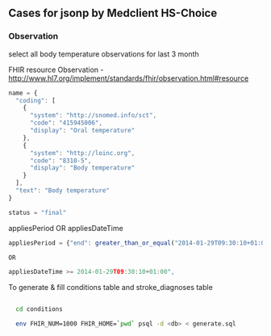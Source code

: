 ## Cases for jsonp by Medclient HS-Choice

### Observation

select all body temperature observations for last 3 month

FHIR resource Observation - http://www.hl7.org/implement/standards/fhir/observation.html#resource

```javascript
name = {
  "coding": [
    {
      "system": "http://snomed.info/sct",
      "code": "415945006",
      "display": "Oral temperature"
    },
    {
      "system": "http://loinc.org",
      "code": "8310-5",
      "display": "Body temperature"
    }
  ],
  "text": "Body temperature"
}

status = "final"
```

appliesPeriod OR appliesDateTime

```javascript
appliesPeriod = {"end": greater_than_or_equal("2014-01-29T09:30:10+01:00")}

OR

appliesDateTime >= 2014-01-29T09:30:10+01:00",

```

To generate & fill conditions table and stroke_diagnoses table

```bash

  cd conditions

  env FHIR_NUM=1000 FHIR_HOME=`pwd` psql -d <db> < generate.sql
```
